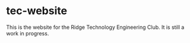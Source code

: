 # tec-website
This is the website for the Ridge Technology Engineering Club. It is still a work in progress.